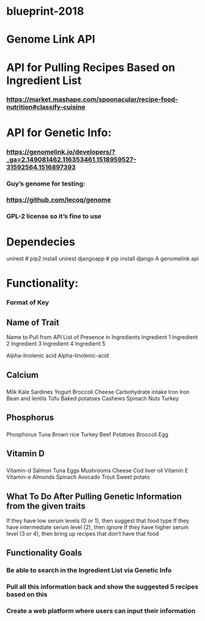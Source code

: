 # blueprint-2018


# Genome Link API


# API for Pulling Recipes Based on Ingredient List

### https://market.mashape.com/spoonacular/recipe-food-nutrition#classify-cuisine


# API for Genetic Info:

### https://genomelink.io/developers/?_ga=2.149081462.116353461.1518959527-31592564.1516897393

###  Guy’s genome for testing:
### https://github.com/lecoq/genome
### GPL-2 license so it’s fine to use

# Dependecies
unirest
	\# pip2 install unirest
djangoapp
	\# pip install django
A genomelink api

# Functionality:

### Format of Key
## Name of Trait
Name to Pull from API
List of Presence in Ingredients
Ingredient 1
Ingredient 2
Ingredient 3
Ingredient 4
Ingredient 5


Alpha-linolenic acid
Alpha-linolenic-acid


## Calcium
###
Milk
Kale
Sardines
Yogurt
Broccoli
Cheese
Carbohydrate intake
Iron
Iron
Bean and lentils
Tofu
Baked potatoes
Cashews
Spinach
Nuts
Turkey
###


## Phosphorus
###
Phosphorus
Tuna
Brown rice
Turkey
Beef
Potatoes
Broccoli
Egg



## Vitamin D
###
Vitamin-d
Salmon
Tuna
Eggs
Mushrooms
Cheese
Cod liver oil
Vitamin E
Vitamin-e
Almonds
Spinach
Avocado
Trout
Sweet potato

## What To Do After Pulling Genetic Information from the given traits
If they have low serum levels (0 or 1), then suggest that food type
If they have intermediate serum level (2), then ignore
If they have higher serum level (3 or 4), then bring up recipes that don’t have that food


## Functionality Goals
### Be able to search in the Ingredient List via Genetic Info
### Pull all this information back and show the suggested 5 recipes based on this
### Create a web platform where users can input their information






